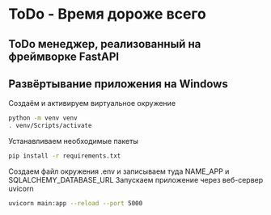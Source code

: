 # ToDo - Время дороже всего

## ToDo менеджер, реализованный на фреймворке FastAPI

## Развёртывание приложения на Windows
Создаём и активируем виртуальное окружение
```sh
python -m venv venv
. venv/Scripts/activate
```
Устанавливаем необходимые пакеты
```sh
pip install -r requirements.txt
```
Создаем файл окружения .env и записываем туда NAME_APP и SQLALCHEMY_DATABASE_URL
Запускаем приложение через веб-сервер uvicorn
```sh
uvicorn main:app --reload --port 5000
```